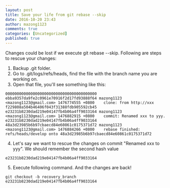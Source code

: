 ```yaml
---
layout: post
title: Save your life from git rebase --skip
date: 2016-10-20 23:43
author: mazong1123
comments: true
categories: [Uncategorized]
published: true
---
```

Changes could be lost if we execute git rebase --skip. Following are steps to rescue
your changes:

1. Backup .git folder.
2. Go to .git/logs/refs/heads, find the file with the branch name you are working on.
3. Open that file, you'll see something like this:

```
0000000000000000000000000000000000000000 ebba9357da9fe2c0961e70916f2d17fd93888f64 mazong1123 <mazong1123@gmail.com> 1476774555 +0800	clone: from http://xxx
f229808a504b46406f043f31388fdb905592cb45 e23231b8230dad219e04147fb4b06a4ff9033164 mazong1123 <mazong1123@gmail.com> 1476882915 +0800	commit: Renamed xxx to yyy.
e23231b8230dad219e04147fb4b06a4ff9033164 48a3d23985b6b97cbaecd84e60861c0175371d72 mazong1123 <mazong1123@gmail.com> 1476884266 +0800	rebase finished: refs/heads/develop onto 48a3d23985b6b97cbaecd84e60861c0175371d72

```

4. Let's say we want to rescue the changes on commit "Renamed xxx to yyy". We should remember the second hash value

```
e23231b8230dad219e04147fb4b06a4ff9033164
```

5. Execute following command. And the changes are back!

```
git checkout -b recovery_branch e23231b8230dad219e04147fb4b06a4ff9033164
```

